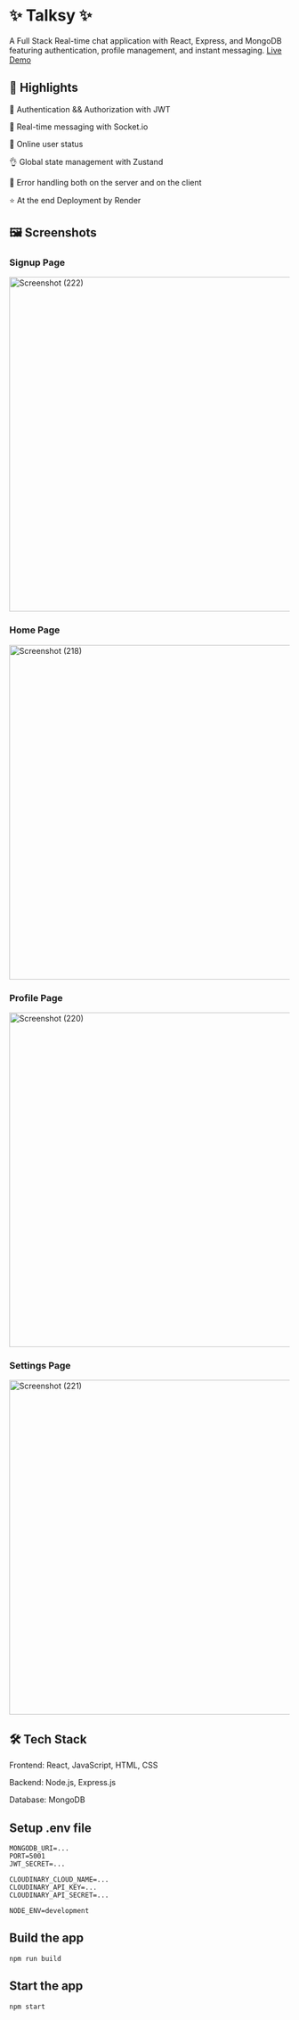 # ✨ Talksy ✨
A Full Stack Real-time chat application with React, Express, and MongoDB featuring authentication, profile management, and instant messaging.
[Live Demo](https://talksy-z6ya.onrender.com)

## 🚀 Highlights

🎃 Authentication && Authorization with JWT

👾 Real-time messaging with Socket.io

🚀 Online user status

👌 Global state management with Zustand

🐞 Error handling both on the server and on the client

⭐ At the end Deployment by Render

## 🖼 Screenshots

### Signup Page
<img width="800" height="600" alt="Screenshot (222)" src="https://github.com/user-attachments/assets/488e7065-c518-45ae-8267-0309e062bb45" />

### Home Page
<img width="800" height="600" alt="Screenshot (218)" src="https://github.com/user-attachments/assets/adf9bd21-e0d8-45e8-8dc4-117c471470c4" />

### Profile Page
<img width="800" height="600" alt="Screenshot (220)" src="https://github.com/user-attachments/assets/6542e1d6-b89f-4fde-94ec-373c08729d7b" />

### Settings Page
<img width="800" height="600" alt="Screenshot (221)" src="https://github.com/user-attachments/assets/c0b60b30-396b-4b06-8f41-707773e75844" />

## 🛠 Tech Stack

Frontend: React, JavaScript, HTML, CSS

Backend: Node.js, Express.js

Database: MongoDB

## Setup .env file
```
MONGODB_URI=...
PORT=5001
JWT_SECRET=...

CLOUDINARY_CLOUD_NAME=...
CLOUDINARY_API_KEY=...
CLOUDINARY_API_SECRET=...

NODE_ENV=development
```

## Build the app
```
npm run build
```

## Start the app
```
npm start
```
